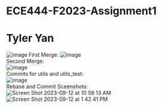 # ECE444-F2023-Assignment1
# Tyler Yan
![image](https://github.com/TyYan03/ECE444-F2023-Assignment1/assets/117669511/7e788e03-8276-4273-bbe9-0483ef94c908)
First Merge:
![image](https://github.com/TyYan03/ECE444-F2023-Assignment1/assets/117669511/044db86f-37f6-4cf3-94d6-2cfa2f0ade1a)
<br>
Second Merge:
<br>
![image](https://github.com/TyYan03/ECE444-F2023-Assignment1/assets/117669511/1da785ef-7c81-4665-bf7d-8f98c1ec1873)
<br>
Commits for utils and utils_test:
<br>
![image](https://github.com/TyYan03/ECE444-F2023-Assignment1/assets/117669511/d40be719-dbc9-446f-b3e1-0b3e2d9b18cf)
<br>
Rebase and Commit Sceenshots:
<br>
![Screen Shot 2023-09-12 at 10 58 13 AM](https://github.com/TyYan03/ECE444-F2023-Assignment1/assets/117669511/c0ce0070-60a1-4fda-be1c-93570ddad611)
<br>
![Screen Shot 2023-09-12 at 1 42 41 PM](https://github.com/TyYan03/ECE444-F2023-Assignment1/assets/117669511/18e5e855-b8a5-4ac8-9eb6-433e45de072a)
